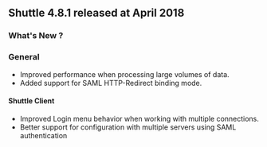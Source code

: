 ## Shuttle 4.8.1 released at April 2018

### What's New ?

### General
- Improved performance when processing large volumes of data.
- Added support for SAML HTTP-Redirect binding mode.
#### Shuttle Client
- Improved Login menu behavior when working with multiple connections.
- Better support for configuration with multiple servers using SAML authentication